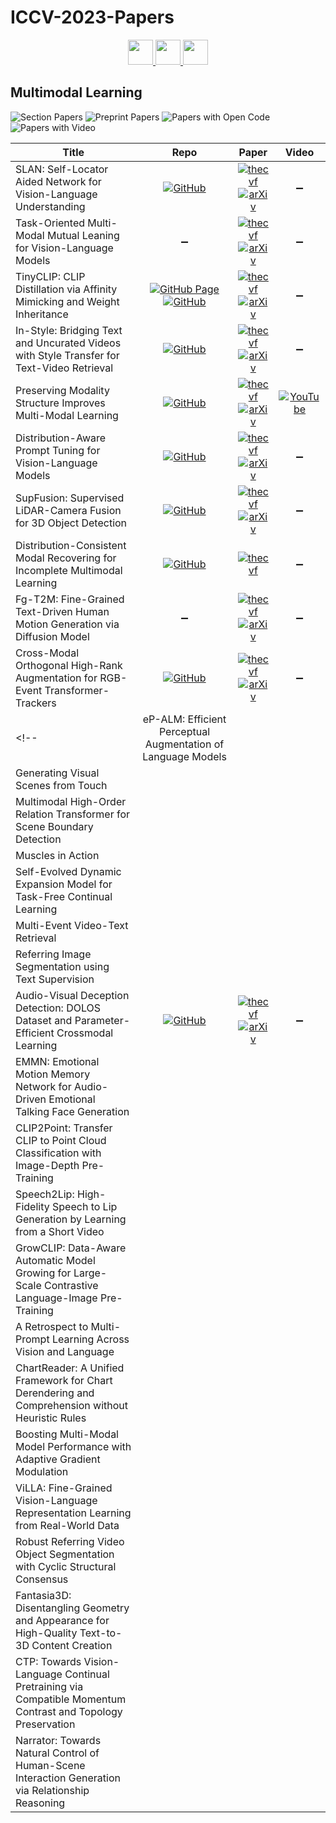# ICCV-2023-Papers

<div align="center">
    <a href="https://github.com/DmitryRyumin/ICCV-2023-Papers/blob/main/sections/scene-analysis-and-understanding.md">
        <img src="https://cdn.jsdelivr.net/gh/DmitryRyumin/NewEraAI-Papers@main/images/left.svg" width="40" />
    </a>
    <a href="https://github.com/DmitryRyumin/ICCV-2023-Papers/">
        <img src="https://cdn.jsdelivr.net/gh/DmitryRyumin/NewEraAI-Papers@main/images/home.svg" width="40" />
    </a>
    <a href="https://github.com/DmitryRyumin/ICCV-2023-Papers/blob/main/sections/human-in-the-loop-computer-vision.md">
        <img src="https://cdn.jsdelivr.net/gh/DmitryRyumin/NewEraAI-Papers@main/images/right.svg" width="40" />
    </a>
</div>

## Multimodal Learning

![Section Papers](https://img.shields.io/badge/Section%20Papers-soon-42BA16) ![Preprint Papers](https://img.shields.io/badge/Preprint%20Papers-soon-b31b1b) ![Papers with Open Code](https://img.shields.io/badge/Papers%20with%20Open%20Code-soon-1D7FBF) ![Papers with Video](https://img.shields.io/badge/Papers%20with%20Video-soon-FF0000)

| **Title** | **Repo** | **Paper** | **Video** |
|-----------|:--------:|:---------:|:---------:|
| SLAN: Self-Locator Aided Network for Vision-Language Understanding | [![GitHub](https://img.shields.io/github/stars/scok30/SLAN)](https://github.com/scok30/SLAN) | [![thecvf](https://img.shields.io/badge/pdf-thecvf-7395C5.svg)](https://openaccess.thecvf.com/content/ICCV2023/papers/Zhai_SLAN_Self-Locator_Aided_Network_for_Vision-Language_Understanding_ICCV_2023_paper.pdf) <br /> [![arXiv](https://img.shields.io/badge/arXiv-2211.16208-b31b1b.svg)](https://arxiv.org/abs/2211.16208) | :heavy_minus_sign: |
| Task-Oriented Multi-Modal Mutual Leaning for Vision-Language Models | :heavy_minus_sign: | [![thecvf](https://img.shields.io/badge/pdf-thecvf-7395C5.svg)](https://openaccess.thecvf.com/content/ICCV2023/papers/Long_Task-Oriented_Multi-Modal_Mutual_Leaning_for_Vision-Language_Models_ICCV_2023_paper.pdf) <br /> [![arXiv](https://img.shields.io/badge/arXiv-2303.17169-b31b1b.svg)](https://arxiv.org/abs/2303.17169) | :heavy_minus_sign: |
| TinyCLIP: CLIP Distillation via Affinity Mimicking and Weight Inheritance | [![GitHub Page](https://img.shields.io/badge/GitHub-Page-159957.svg)](https://github.com/microsoft/Cream/tree/main/TinyCLIP) <br /> [![GitHub](https://img.shields.io/github/stars/microsoft/Cream)](https://github.com/microsoft/Cream) | [![thecvf](https://img.shields.io/badge/pdf-thecvf-7395C5.svg)](https://openaccess.thecvf.com/content/ICCV2023/papers/Wu_TinyCLIP_CLIP_Distillation_via_Affinity_Mimicking_and_Weight_Inheritance_ICCV_2023_paper.pdf) <br /> [![arXiv](https://img.shields.io/badge/arXiv-2309.12314-b31b1b.svg)](https://arxiv.org/abs/2309.12314) | :heavy_minus_sign: |
| In-Style: Bridging Text and Uncurated Videos with Style Transfer for Text-Video Retrieval | [![GitHub](https://img.shields.io/github/stars/ninatu/in_style)](https://github.com/ninatu/in_style) | [![thecvf](https://img.shields.io/badge/pdf-thecvf-7395C5.svg)](https://openaccess.thecvf.com/content/ICCV2023/papers/Shvetsova_In-Style_Bridging_Text_and_Uncurated_Videos_with_Style_Transfer_for_ICCV_2023_paper.pdf) <br /> [![arXiv](https://img.shields.io/badge/arXiv-2309.08928-b31b1b.svg)](https://arxiv.org/abs/2309.08928) | :heavy_minus_sign: |
| Preserving Modality Structure Improves Multi-Modal Learning | [![GitHub](https://img.shields.io/github/stars/Swetha5/Multi_Sinkhorn_Knopp)](https://github.com/Swetha5/Multi_Sinkhorn_Knopp) | [![thecvf](https://img.shields.io/badge/pdf-thecvf-7395C5.svg)](https://openaccess.thecvf.com/content/ICCV2023/papers/Swetha_Preserving_Modality_Structure_Improves_Multi-Modal_Learning_ICCV_2023_paper.pdf) <br /> [![arXiv](https://img.shields.io/badge/arXiv-2308.13077-b31b1b.svg)](https://arxiv.org/abs/2308.13077) | [![YouTube](https://img.shields.io/badge/YouTube-%23FF0000.svg?style=for-the-badge&logo=YouTube&logoColor=white)](https://www.youtube.com/watch?v=KmyFxfUOGcY) |
| Distribution-Aware Prompt Tuning for Vision-Language Models | [![GitHub](https://img.shields.io/github/stars/mlvlab/DAPT)](https://github.com/mlvlab/DAPT) | [![thecvf](https://img.shields.io/badge/pdf-thecvf-7395C5.svg)](https://openaccess.thecvf.com/content/ICCV2023/papers/Cho_Distribution-Aware_Prompt_Tuning_for_Vision-Language_Models_ICCV_2023_paper.pdf) <br /> [![arXiv](https://img.shields.io/badge/arXiv-2309.03406-b31b1b.svg)](https://arxiv.org/abs/2309.03406) | :heavy_minus_sign: |
| SupFusion: Supervised LiDAR-Camera Fusion for 3D Object Detection | [![GitHub](https://img.shields.io/github/stars/IranQin/SupFusion)](https://github.com/IranQin/SupFusion) | [![thecvf](https://img.shields.io/badge/pdf-thecvf-7395C5.svg)](https://openaccess.thecvf.com/content/ICCV2023/papers/Qin_SupFusion_Supervised_LiDAR-Camera_Fusion_for_3D_Object_Detection_ICCV_2023_paper.pdf) <br /> [![arXiv](https://img.shields.io/badge/arXiv-2309.07084-b31b1b.svg)](https://arxiv.org/abs/2309.07084) | :heavy_minus_sign: |
| Distribution-Consistent Modal Recovering for Incomplete Multimodal Learning | [![GitHub](https://img.shields.io/github/stars/mdswyz/DiCMoR)](https://github.com/mdswyz/DiCMoR) | [![thecvf](https://img.shields.io/badge/pdf-thecvf-7395C5.svg)](https://openaccess.thecvf.com/content/ICCV2023/papers/Wang_Distribution-Consistent_Modal_Recovering_for_Incomplete_Multimodal_Learning_ICCV_2023_paper.pdf) | :heavy_minus_sign: |
| Fg-T2M: Fine-Grained Text-Driven Human Motion Generation via Diffusion Model | :heavy_minus_sign: | [![thecvf](https://img.shields.io/badge/pdf-thecvf-7395C5.svg)](https://openaccess.thecvf.com/content/ICCV2023/papers/Wang_Fg-T2M_Fine-Grained_Text-Driven_Human_Motion_Generation_via_Diffusion_Model_ICCV_2023_paper.pdf) <br /> [![arXiv](https://img.shields.io/badge/arXiv-2309.06284-b31b1b.svg)](https://arxiv.org/abs/2309.06284) | :heavy_minus_sign: |
| Cross-Modal Orthogonal High-Rank Augmentation for RGB-Event Transformer-Trackers | [![GitHub](https://img.shields.io/github/stars/ZHU-Zhiyu/High-Rank_RGB-Event_Tracker)](https://github.com/ZHU-Zhiyu/High-Rank_RGB-Event_Tracker) | [![thecvf](https://img.shields.io/badge/pdf-thecvf-7395C5.svg)](https://openaccess.thecvf.com/content/ICCV2023/papers/Zhu_Cross-Modal_Orthogonal_High-Rank_Augmentation_for_RGB-Event_Transformer-Trackers_ICCV_2023_paper.pdf) <br /> [![arXiv](https://img.shields.io/badge/arXiv-2307.04129-b31b1b.svg)](https://arxiv.org/abs/2307.04129) | :heavy_minus_sign: |
<!-- | eP-ALM: Efficient Perceptual Augmentation of Language Models |  |  |  |
| Generating Visual Scenes from Touch |  |  |  |
| Multimodal High-Order Relation Transformer for Scene Boundary Detection |  |  |  |
| Muscles in Action |  |  |  |
| Self-Evolved Dynamic Expansion Model for Task-Free Continual Learning |  |  |  |
| Multi-Event Video-Text Retrieval |  |  |  |
| Referring Image Segmentation using Text Supervision |  |  |  |
| Audio-Visual Deception Detection: DOLOS Dataset and Parameter-Efficient Crossmodal Learning | [![GitHub](https://img.shields.io/github/stars/NMS05/Audio-Visual-Deception-Detection-DOLOS-Dataset-and-Parameter-Efficient-Crossmodal-Learning)](https://github.com/NMS05/Audio-Visual-Deception-Detection-DOLOS-Dataset-and-Parameter-Efficient-Crossmodal-Learning) | [![thecvf](https://img.shields.io/badge/pdf-thecvf-7395C5.svg)](https://openaccess.thecvf.com/content/ICCV2023/papers/Guo_Audio-Visual_Deception_Detection_DOLOS_Dataset_and_Parameter-Efficient_Crossmodal_Learning_ICCV_2023_paper.pdf) <br /> [![arXiv](https://img.shields.io/badge/arXiv-2303.12745-b31b1b.svg)](https://arxiv.org/abs/2303.12745) | :heavy_minus_sign: |
| EMMN: Emotional Motion Memory Network for Audio-Driven Emotional Talking Face Generation |  |  |  |
| CLIP2Point: Transfer CLIP to Point Cloud Classification with Image-Depth Pre-Training |  |  |  |
| Speech2Lip: High-Fidelity Speech to Lip Generation by Learning from a Short Video |  |  |  |
| GrowCLIP: Data-Aware Automatic Model Growing for Large-Scale Contrastive Language-Image Pre-Training |  |  |  |
| A Retrospect to Multi-Prompt Learning Across Vision and Language |  |  |  |
| ChartReader: A Unified Framework for Chart Derendering and Comprehension without Heuristic Rules |  |  |  |
| Boosting Multi-Modal Model Performance with Adaptive Gradient Modulation |  |  |  |
| ViLLA: Fine-Grained Vision-Language Representation Learning from Real-World Data |  |  |  |
| Robust Referring Video Object Segmentation with Cyclic Structural Consensus |  |  |  |
| Fantasia3D: Disentangling Geometry and Appearance for High-Quality Text-to-3D Content Creation |  |  |  |
| CTP: Towards Vision-Language Continual Pretraining via Compatible Momentum Contrast and Topology Preservation |  |  |  |
| Narrator: Towards Natural Control of Human-Scene Interaction Generation via Relationship Reasoning |  |  |  | -->
